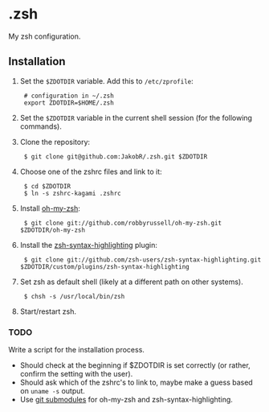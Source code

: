 .zsh
====

My zsh configuration.


Installation
------------

1. Set the `$ZDOTDIR` variable. Add this to `/etc/zprofile`:

        # configuration in ~/.zsh
        export ZDOTDIR=$HOME/.zsh

2. Set the `$ZDOTDIR` variable in the current shell session (for the following commands).

3. Clone the repository:

        $ git clone git@github.com:JakobR/.zsh.git $ZDOTDIR

4. Choose one of the zshrc files and link to it:

        $ cd $ZDOTDIR
        $ ln -s zshrc-kagami .zshrc

5. Install [oh-my-zsh](https://github.com/robbyrussell/oh-my-zsh):

        $ git clone git://github.com/robbyrussell/oh-my-zsh.git $ZDOTDIR/oh-my-zsh

6. Install the [zsh-syntax-highlighting](https://github.com/zsh-users/zsh-syntax-highlighting) plugin:

        $ git clone git://github.com/zsh-users/zsh-syntax-highlighting.git $ZDOTDIR/custom/plugins/zsh-syntax-highlighting

7. Set zsh as default shell (likely at a different path on other systems).

        $ chsh -s /usr/local/bin/zsh

8. Start/restart zsh.

### TODO

Write a script for the installation process.
* Should check at the beginning if $ZDOTDIR is set correctly (or rather, confirm the setting with the user).
* Should ask which of the zshrc's to link to, maybe make a guess based on `uname -s` output.
* Use [git submodules](http://git-scm.com/book/en/Git-Tools-Submodules) for oh-my-zsh and zsh-syntax-highlighting.
